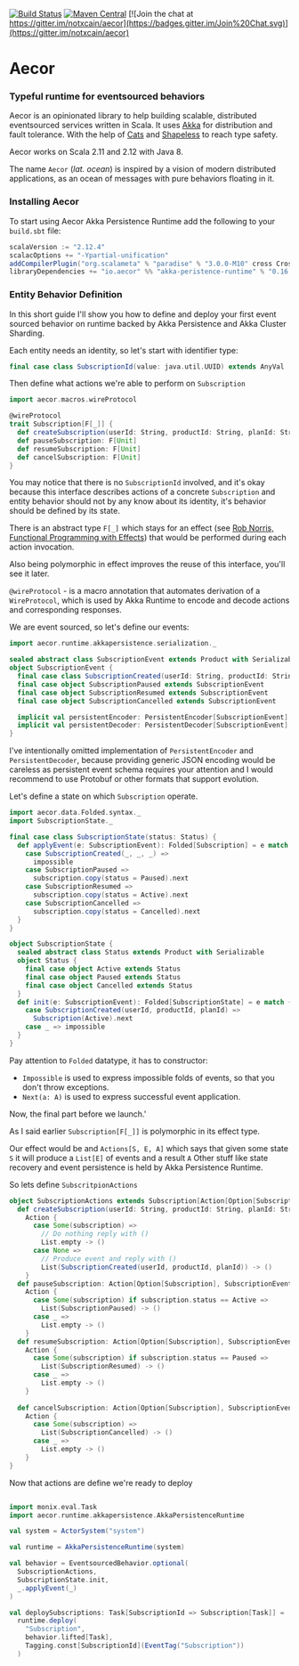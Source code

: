 
[![Build Status](https://img.shields.io/travis/notxcain/aecor/master.svg)](https://travis-ci.org/notxcain/aecor)
[![Maven Central](https://img.shields.io/maven-central/v/io.aecor/aecor-core_2.11.svg)](https://github.com/notxcain/aecor)
[![Join the chat at https://gitter.im/notxcain/aecor](https://badges.gitter.im/Join%20Chat.svg)](https://gitter.im/notxcain/aecor)


# Aecor
### Typeful runtime for eventsourced behaviors

Aecor is an opinionated library to help building scalable, distributed eventsourced services written in Scala. It uses [Akka](https://github.com/akka/akka) for distribution and fault tolerance.
With the help of [Cats](https://github.com/typelevel/cats/) and [Shapeless](https://github.com/milessabin/shapeless) to reach type safety.

Aecor works on Scala 2.11 and 2.12 with Java 8.

The name `Aecor` (_lat. ocean_) is inspired by a vision of modern distributed applications, as an ocean of messages with pure behaviors floating in it.
    
### Installing Aecor

To start using Aecor Akka Persistence Runtime add the following to your `build.sbt` file:

```scala
scalaVersion := "2.12.4"
scalacOptions += "-Ypartial-unification"
addCompilerPlugin("org.scalameta" % "paradise" % "3.0.0-M10" cross CrossVersion.full)
libraryDependencies += "io.aecor" %% "akka-peristence-runtime" % "0.16.0-SNAPSHOT"
```

### Entity Behavior Definition

In this short guide I'll show you how to define and deploy your first event sourced behavior on runtime backed by Akka Persistence and Akka Cluster Sharding.

Each entity needs an identity, so let's start with identifier type:

```scala
final case class SubscriptionId(value: java.util.UUID) extends AnyVal
```

Then define what actions we're able to perform on `Subscription`

```scala
import aecor.macros.wireProtocol

@wireProtocol
trait Subscription[F[_]] {
  def createSubscription(userId: String, productId: String, planId: String): F[Unit]
  def pauseSubscription: F[Unit]
  def resumeSubscription: F[Unit]
  def cancelSubscription: F[Unit]
}
```

You may notice that there is no `SubscriptionId` involved, and it's okay because this interface describes actions of a concrete `Subscription` and entity behavior should not by any know about its identity, it's behavior should be defined by its state.

There is an abstract type `F[_]` which stays for an effect (see [Rob Norris, Functional Programming with Effects](https://www.youtube.com/watch?v=po3wmq4S15A)) that would be performed during each action invocation.

Also being polymorphic in effect improves the reuse of this interface, you'll see it later.

`@wireProtocol` - is a macro annotation that automates derivation of a `WireProtocol`, which is used by Akka Runtime to encode and decode actions and corresponding responses.

We are event sourced, so let's define our events:

```scala
import aecor.runtime.akkapersistence.serialization._

sealed abstract class SubscriptionEvent extends Product with Serializable
object SubscriptionEvent {
  final case class SubscriptionCreated(userId: String, productId: String, planId: String) extends SubscriptionEvent
  final case object SubscriptionPaused extends SubscriptionEvent
  final case object SubscriptionResumed extends SubscriptionEvent
  final case object SubscriptionCancelled extends SubscriptionEvent

  implicit val persistentEncoder: PersistentEncoder[SubscriptionEvent] = ???
  implicit val persistentDecoder: PersistentDecoder[SubscriptionEvent] = ???
}
```

I've intentionally omitted implementation of `PersistentEncoder` and `PersistentDecoder`, because providing generic JSON encoding would be careless as persistent event schema requires your attention and I would recommend to use Protobuf or other formats that support evolution.

Let's define a state on which `Subscription` operate.

```scala
import aecor.data.Folded.syntax._
import SubscriptionState._

final case class SubscriptionState(status: Status) {
  def applyEvent(e: SubscriptionEvent): Folded[Subscription] = e match {
    case SubscriptionCreated(_, _, _) =>
      impossible
    case SubscriptionPaused =>
      subscription.copy(status = Paused).next
    case SubscriptionResumed =>
      subscription.copy(status = Active).next
    case SubscriptionCancelled =>
      subscription.copy(status = Cancelled).next
  }
}

object SubscriptionState {
  sealed abstract class Status extends Product with Serializable
  object Status {
    final case object Active extends Status
    final case object Paused extends Status
    final case object Cancelled extends Status
  }
  def init(e: SubscriptionEvent): Folded[SubscriptionState] = e match {
    case SubscriptionCreated(userId, productId, planId) =>
      Subscription(Active).next
    case _ => impossible
  }
}

```

Pay attention to `Folded` datatype, it has to constructor:
- `Impossible` is used to express impossible folds of events, so that you don't throw exceptions.
- `Next(a: A)` is used to express successful event application.


Now, the final part before we launch.'

As I said earlier `Subscription[F[_]]` is polymorphic in its effect type.

Our effect would be and `Actions[S, E, A]` which says that given some state `S` it will produce a `List[E]` of events and a result `A`
Other stuff like state recovery and event persistence is held by Akka Persistence Runtime.

So lets define `SubscritpionActions`

```scala
object SubscriptionActions extends Subscription[Action[Option[Subscription], SubscriptionEvent, ?]] {
  def createSubscription(userId: String, productId: String, planId: String): Action[Option[Subscription], SubscriptionEvent, Unit] = 
    Action {
      case Some(subscription) =>
        // Do nothing reply with ()
        List.empty -> ()
      case None =>
        // Produce event and reply with ()
        List(SubscriptionCreated(userId, productId, planId)) -> ()
    }
  def pauseSubscription: Action[Option[Subscription], SubscriptionEvent, Unit] = 
    Action {
      case Some(subscription) if subscription.status == Active =>
        List(SubscriptionPaused) -> ()
      case _ =>
        List.empty -> ()
    }
  def resumeSubscription: Action[Option[Subscription], SubscriptionEvent, Unit] = 
    Action {
      case Some(subscription) if subscription.status == Paused =>
        List(SubscriptionResumed) -> ()
      case _ =>
        List.empty -> ()
    }
   
  def cancelSubscription: Action[Option[Subscription], SubscriptionEvent, Unit] = 
    Action {
      case Some(subscription) =>
        List(SubscriptionCancelled) -> ()
      case _ =>
        List.empty -> ()
    }
}
```

Now that actions are define we're ready to deploy

```scala

import monix.eval.Task
import aecor.runtime.akkapersistence.AkkaPersistenceRuntime

val system = ActorSystem("system")

val runtime = AkkaPersistenceRuntime(system)

val behavior = EventsourcedBehavior.optional(
  SubscriptionActions,
  SubscriptionState.init,
  _.applyEvent(_)
)

val deploySubscriptions: Task[SubscriptionId => Subscription[Task]] =
  runtime.deploy(
    "Subscription",
    behavior.lifted[Task],
    Tagging.const[SubscriptionId](EventTag("Subscription"))
  )
```
